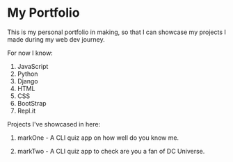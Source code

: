 # My Portfolio

This is my personal portfolio in making, so that I can showcase my projects I made during my web dev journey.

For now I know:
1. JavaScript
2. Python
3. Django
4. HTML
5. CSS
6. BootStrap
7. Repl.it

Projects I've showcased in here:

1. markOne - A CLI quiz app on how well do you know me.

2. markTwo - A CLI quiz app to check are you a fan of DC Universe.
